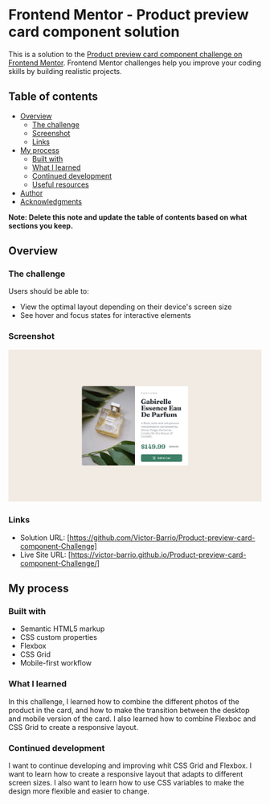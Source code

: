 # Frontend Mentor - Product preview card component solution

This is a solution to the [Product preview card component challenge on Frontend Mentor](https://www.frontendmentor.io/challenges/product-preview-card-component-GO7UmttRfa). Frontend Mentor challenges help you improve your coding skills by building realistic projects. 

## Table of contents

- [Overview](#overview)
  - [The challenge](#the-challenge)
  - [Screenshot](#screenshot)
  - [Links](#links)
- [My process](#my-process)
  - [Built with](#built-with)
  - [What I learned](#what-i-learned)
  - [Continued development](#continued-development)
  - [Useful resources](#useful-resources)
- [Author](#author)
- [Acknowledgments](#acknowledgments)

**Note: Delete this note and update the table of contents based on what sections you keep.**

## Overview

### The challenge

Users should be able to:

- View the optimal layout depending on their device's screen size
- See hover and focus states for interactive elements

### Screenshot

![](./design/desktop-design.jpg)

### Links

- Solution URL: [https://github.com/Victor-Barrio/Product-preview-card-component-Challenge]
- Live Site URL: [https://victor-barrio.github.io/Product-preview-card-component-Challenge/]

## My process

### Built with

- Semantic HTML5 markup
- CSS custom properties
- Flexbox
- CSS Grid
- Mobile-first workflow

### What I learned

In this challenge, I learned how to combine the different photos of the product in the card, and how to make the transition between the desktop and mobile version of the card. I also learned how to combine Flexboc and CSS Grid to create a responsive layout.

### Continued development

I want to continue developing and improving whit CSS Grid and Flexbox. I want to learn how to create a responsive layout that adapts to different screen sizes. I also want to learn how to use CSS variables to make the design more flexible and easier to change.
